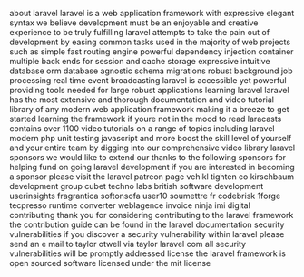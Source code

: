 about laravel laravel is a web application framework with expressive elegant syntax we believe development must be an enjoyable and creative experience to be truly fulfilling laravel attempts to take the pain out of development by easing common tasks used in the majority of web projects such as simple fast routing engine powerful dependency injection container multiple back ends for session and cache storage expressive intuitive database orm database agnostic schema migrations robust background job processing real time event broadcasting laravel is accessible yet powerful providing tools needed for large robust applications learning laravel laravel has the most extensive and thorough documentation and video tutorial library of any modern web application framework making it a breeze to get started learning the framework if youre not in the mood to read laracasts contains over 1100 video tutorials on a range of topics including laravel modern php unit testing javascript and more boost the skill level of yourself and your entire team by digging into our comprehensive video library laravel sponsors we would like to extend our thanks to the following sponsors for helping fund on going laravel development if you are interested in becoming a sponsor please visit the laravel patreon page vehikl tighten co kirschbaum development group cubet techno labs british software development userinsights fragrantica softonsofa user10 soumettre fr codebrisk 1forge tecpresso runtime converter weblagence invoice ninja imi digital contributing thank you for considering contributing to the laravel framework the contribution guide can be found in the laravel documentation security vulnerabilities if you discover a security vulnerability within laravel please send an e mail to taylor otwell via taylor laravel com all security vulnerabilities will be promptly addressed license the laravel framework is open sourced software licensed under the mit license